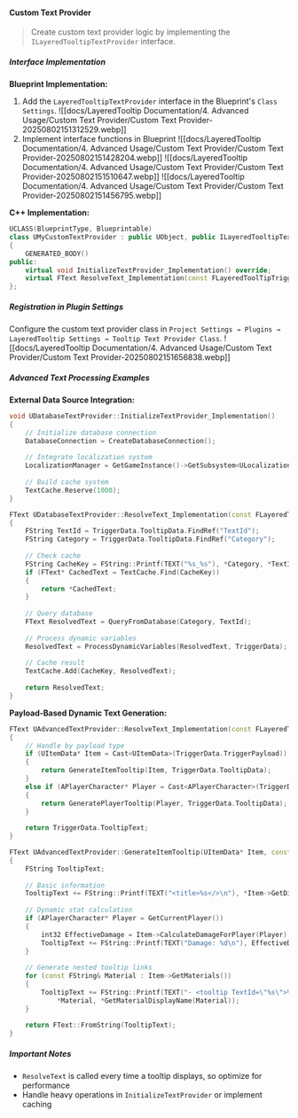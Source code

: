 #### Custom Text Provider

> Create custom text provider logic by implementing the `ILayeredTooltipTextProvider` interface.

##### Interface Implementation

**Blueprint Implementation:**

1. Add the `LayeredTooltipTextProvider` interface in the Blueprint's `Class Settings`. 
   ![[docs/LayeredTooltip Documentation/4. Advanced Usage/Custom Text Provider/Custom Text Provider-20250802151312529.webp]]
2. Implement interface functions in Blueprint 
   ![[docs/LayeredTooltip Documentation/4. Advanced Usage/Custom Text Provider/Custom Text Provider-20250802151428204.webp]] 
   ![[docs/LayeredTooltip Documentation/4. Advanced Usage/Custom Text Provider/Custom Text Provider-20250802151510647.webp]] 
   ![[docs/LayeredTooltip Documentation/4. Advanced Usage/Custom Text Provider/Custom Text Provider-20250802151456795.webp]]

**C++ Implementation:**

```cpp
UCLASS(BlueprintType, Blueprintable)
class UMyCustomTextProvider : public UObject, public ILayeredTooltipTextProvider
{
    GENERATED_BODY()
public:
    virtual void InitializeTextProvider_Implementation() override;
    virtual FText ResolveText_Implementation(const FLayeredToolTipTriggerData& TriggerData) override;
};
```

##### Registration in Plugin Settings

Configure the custom text provider class in `Project Settings → Plugins → LayeredTooltip Settings → Tooltip Text Provider Class`. ![[docs/LayeredTooltip Documentation/4. Advanced Usage/Custom Text Provider/Custom Text Provider-20250802151656838.webp]]

##### Advanced Text Processing Examples

**External Data Source Integration:**

```cpp
void UDatabaseTextProvider::InitializeTextProvider_Implementation()
{
    // Initialize database connection
    DatabaseConnection = CreateDatabaseConnection();
    
    // Integrate localization system
    LocalizationManager = GetGameInstance()->GetSubsystem<ULocalizationSubsystem>();
    
    // Build cache system
    TextCache.Reserve(1000);
}

FText UDatabaseTextProvider::ResolveText_Implementation(const FLayeredToolTipTriggerData& TriggerData)
{
    FString TextId = TriggerData.TooltipData.FindRef("TextId");
    FString Category = TriggerData.TooltipData.FindRef("Category");
    
    // Check cache
    FString CacheKey = FString::Printf(TEXT("%s_%s"), *Category, *TextId);
    if (FText* CachedText = TextCache.Find(CacheKey))
    {
        return *CachedText;
    }
    
    // Query database
    FText ResolvedText = QueryFromDatabase(Category, TextId);
    
    // Process dynamic variables
    ResolvedText = ProcessDynamicVariables(ResolvedText, TriggerData);
    
    // Cache result
    TextCache.Add(CacheKey, ResolvedText);
    
    return ResolvedText;
}
```

**Payload-Based Dynamic Text Generation:**

```cpp
FText UAdvancedTextProvider::ResolveText_Implementation(const FLayeredToolTipTriggerData& TriggerData)
{
    // Handle by payload type
    if (UItemData* Item = Cast<UItemData>(TriggerData.TriggerPayload))
    {
        return GenerateItemTooltip(Item, TriggerData.TooltipData);
    }
    else if (APlayerCharacter* Player = Cast<APlayerCharacter>(TriggerData.TriggerPayload))
    {
        return GeneratePlayerTooltip(Player, TriggerData.TooltipData);
    }
    
    return TriggerData.TooltipText;
}

FText UAdvancedTextProvider::GenerateItemTooltip(UItemData* Item, const TMap<FString, FString>& Metadata)
{
    FString TooltipText;
    
    // Basic information
    TooltipText += FString::Printf(TEXT("<title>%s</>\n"), *Item->GetDisplayName());
    
    // Dynamic stat calculation
    if (APlayerCharacter* Player = GetCurrentPlayer())
    {
        int32 EffectiveDamage = Item->CalculateDamageForPlayer(Player);
        TooltipText += FString::Printf(TEXT("Damage: %d\n"), EffectiveDamage);
    }
    
    // Generate nested tooltip links
    for (const FString& Material : Item->GetMaterials())
    {
        TooltipText += FString::Printf(TEXT("- <tooltip TextId=\"%s\">%s</>\n"), 
            *Material, *GetMaterialDisplayName(Material));
    }
    
    return FText::FromString(TooltipText);
}
```

##### Important Notes

- `ResolveText` is called every time a tooltip displays, so optimize for performance
- Handle heavy operations in `InitializeTextProvider` or implement caching
